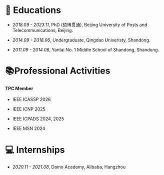 # 📖 Educations

* *2018.09 - 2023.11*, PhD (硕博贯通), Beijing University of Posts and Telecommunications, Beijing.

* *2014.09 - 2018.06*, Undergraduate, Qingdao Univeristy, Shandong.

* *2011.09 - 2014.06*, Yantai No. 1 Middle School of Shandong, Shandong.

# 📚Professional Activities

#### TPC Member

* IEEE ICASSP 2026

* IEEE ICNP 2025

* IEEE ICPADS 2024, 2025

* IEEE MSN 2024

# 💻 Internships

* *2020.11 - 2021.08*, Damo Academy, Alibaba, Hangzhou





























